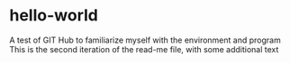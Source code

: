 # hello-world
A test of GIT Hub to familiarize myself with the environment and program
This is the second iteration of the read-me file, with some additional text
